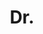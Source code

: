 ---
title: Dr.
name: Hannes Holey
role: Postdoc
degree: PhD in Mechanical Engineering (KIT)
image_path: hannes.jpg
---